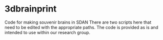 # 3dbrainprint
Code for making souvenir brains in SDAN
There are two scripts here that need to be edited with the appropriate paths.
The code is provided as is and intended to use within our research group. 

